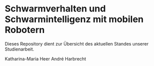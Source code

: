 # Schwarmverhalten und Schwarmintelligenz mit mobilen Robotern
Dieses Repository dient zur Übersicht des aktuellen Standes unserer Studienarbeit.

Katharina-Maria Heer
André Harbrecht
